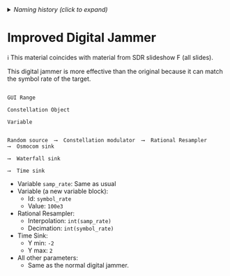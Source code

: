 <details><summary><i>Naming history (click to expand)</i></summary>
<pre>
2023 Mar 01: 245-Improved-Digital-Jammer.md
2023 May 22: 022_Improved_Digital_Jammer.md
</pre>
</details>

# Improved Digital Jammer

ℹ️ This material coincides with material from SDR slideshow F (all slides).

This digital jammer is more effective than the original because it can match the symbol rate of the target.

```

GUI Range

Constellation Object

Variable


Random source  ⟶  Constellation modulator  ⟶  Rational Resampler      ⟶  Osmocom sink
                                                                      ⟶  Waterfall sink
                                                                      ⟶  Time sink
```

- Variable `samp_rate`: Same as usual
- Variable (a new variable block):
  - Id: `symbol_rate`
  - Value: `100e3`
- Rational Resampler:
  - Interpolation: `int(samp_rate)`
  - Decimation: `int(symbol_rate)`
- Time Sink:
  - Y min: `-2`
  - Y max: `2`
- All other parameters:
  - Same as the normal digital jammer.
